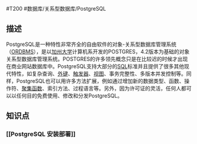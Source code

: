 #T200 #数据库/关系型数据库/PostgreSQL 
## 描述

PostgreSQL是一种特性非常齐全的自由软件的对象-关系型数据库管理系统（[ORDBMS](https://baike.baidu.com/item/ORDBMS/870762?fromModule=lemma_inlink)），是以[加州大学](https://baike.baidu.com/item/%E5%8A%A0%E5%B7%9E%E5%A4%A7%E5%AD%A6/3298010?fromModule=lemma_inlink)计算机系开发的POSTGRES，4.2版本为基础的对象关系型数据库管理系统。POSTGRES的许多领先概念只是在比较迟的时候才出现在商业网站数据库中。PostgreSQL支持大部分的[SQL](https://baike.baidu.com/item/SQL/86007?fromModule=lemma_inlink)标准并且提供了很多其他现代特性，如复杂查询、[外键](https://baike.baidu.com/item/%E5%A4%96%E9%94%AE/1232333?fromModule=lemma_inlink)、[触发器](https://baike.baidu.com/item/%E8%A7%A6%E5%8F%91%E5%99%A8/16782?fromModule=lemma_inlink)、[视图](https://baike.baidu.com/item/%E8%A7%86%E5%9B%BE/1302820?fromModule=lemma_inlink)、事务完整性、多版本并发控制等。同样，PostgreSQL也可以用许多方法扩展，例如通过增加新的数据类型、函数、操作符、[聚集函数](https://baike.baidu.com/item/%E8%81%9A%E9%9B%86%E5%87%BD%E6%95%B0/6704258?fromModule=lemma_inlink)、索引方法、过程语言等。另外，因为许可证的灵活，任何人都可以以任何目的免费使用、修改和分发PostgreSQL。

## 知识点

### [[PostgreSQL 安装部署]]

